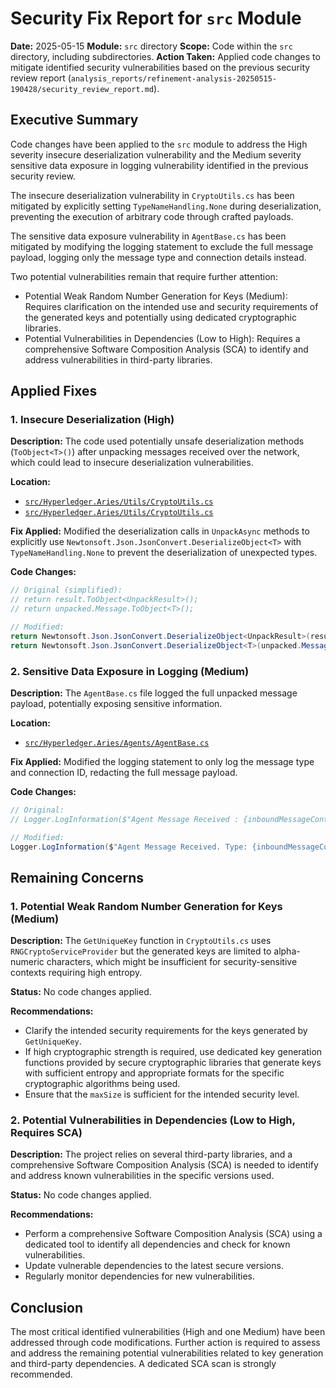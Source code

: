 # Security Fix Report for `src` Module

**Date:** 2025-05-15
**Module:** `src` directory
**Scope:** Code within the `src` directory, including subdirectories.
**Action Taken:** Applied code changes to mitigate identified security vulnerabilities based on the previous security review report (`analysis_reports/refinement-analysis-20250515-190428/security_review_report.md`).

## Executive Summary

Code changes have been applied to the `src` module to address the High severity insecure deserialization vulnerability and the Medium severity sensitive data exposure in logging vulnerability identified in the previous security review.

The insecure deserialization vulnerability in `CryptoUtils.cs` has been mitigated by explicitly setting `TypeNameHandling.None` during deserialization, preventing the execution of arbitrary code through crafted payloads.

The sensitive data exposure vulnerability in `AgentBase.cs` has been mitigated by modifying the logging statement to exclude the full message payload, logging only the message type and connection details instead.

Two potential vulnerabilities remain that require further attention:
- Potential Weak Random Number Generation for Keys (Medium): Requires clarification on the intended use and security requirements of the generated keys and potentially using dedicated cryptographic libraries.
- Potential Vulnerabilities in Dependencies (Low to High): Requires a comprehensive Software Composition Analysis (SCA) to identify and address vulnerabilities in third-party libraries.

## Applied Fixes

### 1. Insecure Deserialization (High)

**Description:** The code used potentially unsafe deserialization methods (`ToObject<T>()`) after unpacking messages received over the network, which could lead to insecure deserialization vulnerabilities.

**Location:**
- [`src/Hyperledger.Aries/Utils/CryptoUtils.cs`](src/Hyperledger.Aries/Utils/CryptoUtils.cs:68)
- [`src/Hyperledger.Aries/Utils/CryptoUtils.cs`](src/Hyperledger.Aries/Utils/CryptoUtils.cs:80)

**Fix Applied:** Modified the deserialization calls in `UnpackAsync` methods to explicitly use `Newtonsoft.Json.JsonConvert.DeserializeObject<T>` with `TypeNameHandling.None` to prevent the deserialization of unexpected types.

**Code Changes:**
```csharp
// Original (simplified):
// return result.ToObject<UnpackResult>();
// return unpacked.Message.ToObject<T>();

// Modified:
return Newtonsoft.Json.JsonConvert.DeserializeObject<UnpackResult>(result, new Newtonsoft.Json.JsonSerializerSettings { TypeNameHandling = Newtonsoft.Json.TypeNameHandling.None });
return Newtonsoft.Json.JsonConvert.DeserializeObject<T>(unpacked.Message, new Newtonsoft.Json.JsonSerializerSettings { TypeNameHandling = Newtonsoft.Json.TypeNameHandling.None });
```

### 2. Sensitive Data Exposure in Logging (Medium)

**Description:** The `AgentBase.cs` file logged the full unpacked message payload, potentially exposing sensitive information.

**Location:**
- [`src/Hyperledger.Aries/Agents/AgentBase.cs`](src/Hyperledger.Aries/Agents/AgentBase.cs:141)

**Fix Applied:** Modified the logging statement to only log the message type and connection ID, redacting the full message payload.

**Code Changes:**
```csharp
// Original:
// Logger.LogInformation($"Agent Message Received : {inboundMessageContext.ToJson()}");

// Modified:
Logger.LogInformation($"Agent Message Received. Type: {inboundMessageContext.GetMessageType()}, ConnectionId: {inboundMessageContext.Connection?.Id}");
```

## Remaining Concerns

### 1. Potential Weak Random Number Generation for Keys (Medium)

**Description:** The `GetUniqueKey` function in `CryptoUtils.cs` uses `RNGCryptoServiceProvider` but the generated keys are limited to alpha-numeric characters, which might be insufficient for security-sensitive contexts requiring high entropy.

**Status:** No code changes applied.

**Recommendations:**
- Clarify the intended security requirements for the keys generated by `GetUniqueKey`.
- If high cryptographic strength is required, use dedicated key generation functions provided by secure cryptographic libraries that generate keys with sufficient entropy and appropriate formats for the specific cryptographic algorithms being used.
- Ensure that the `maxSize` is sufficient for the intended security level.

### 2. Potential Vulnerabilities in Dependencies (Low to High, Requires SCA)

**Description:** The project relies on several third-party libraries, and a comprehensive Software Composition Analysis (SCA) is needed to identify and address known vulnerabilities in the specific versions used.

**Status:** No code changes applied.

**Recommendations:**
- Perform a comprehensive Software Composition Analysis (SCA) using a dedicated tool to identify all dependencies and check for known vulnerabilities.
- Update vulnerable dependencies to the latest secure versions.
- Regularly monitor dependencies for new vulnerabilities.

## Conclusion

The most critical identified vulnerabilities (High and one Medium) have been addressed through code modifications. Further action is required to assess and address the remaining potential vulnerabilities related to key generation and third-party dependencies. A dedicated SCA scan is strongly recommended.